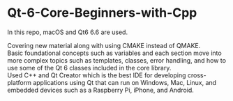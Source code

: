 # Qt-6-Core-Beginners-with-Cpp

In this repo, macOS and Qt6 6.6 are used.   

Covering new material along with using CMAKE instead of QMAKE.   
Basic foundational concepts such as variables and each section move into more complex topics such as templates, classes, error handling, and how to use some of the Qt 6 classes included in the core library.   
Used C++ and Qt Creator which is the best IDE for developing cross-platform applications using Qt that can run on Windows, Mac, Linux, and embedded devices such as a Raspberry Pi, iPhone, and Android.


